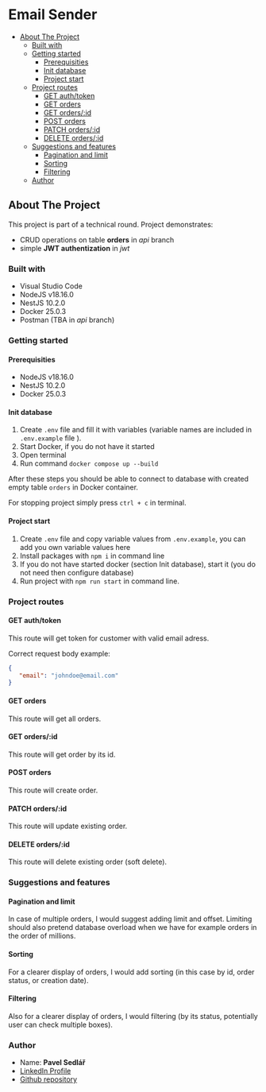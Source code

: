 # Email Sender

- [About The Project](#about-the-project)
   * [Built with](#built-with)
   * [Getting started](#getting-started)
      + [Prerequisities](#prerequisities)
      + [Init database](#init-database)
      + [Project start](#project-start)
   * [Project routes](#project-routes)
      + [GET auth/token](#get-authtoken)
      + [GET orders](#get-orders)
      + [GET orders/:id](#get-ordersid)
      + [POST orders](#post-orders)
      + [PATCH orders/:id](#patch-ordersid)
      + [DELETE orders/:id](#delete-ordersid)
   * [Suggestions and features](#suggestions-and-features)
      + [Pagination and limit](#pagination-and-limit)
      + [Sorting](#sorting)
      + [Filtering](#filtering)
   * [Author](#author)

## About The Project

This project is part of a technical round. Project demonstrates:
- CRUD operations on table **orders** in _api_ branch 
- simple **JWT authentization** in _jwt_

### Built with

- Visual Studio Code
- NodeJS v18.16.0
- NestJS 10.2.0
- Docker 25.0.3
- Postman (TBA in _api_ branch)

### Getting started

#### Prerequisities

- NodeJS v18.16.0
- NestJS 10.2.0
- Docker 25.0.3

#### Init database

1. Create `.env` file and fill it with variables (variable names are included in `.env.example` file ). 
2. Start Docker, if you do not have it started
3. Open terminal
4. Run command `docker compose up --build`

After these steps you should be able to connect to database with created empty table `orders` in Docker container.

For stopping project simply press `ctrl + c` in terminal.

#### Project start

1. Create `.env` file and copy variable values from `.env.example`, you can add you own variable values here
2. Install packages with `npm i` in command line
3. If you do not have started docker (section Init database), start it (you do not need then configure database)
4. Run project with `npm run start` in command line.

### Project routes

#### GET auth/token

This route will get token for customer with valid email adress. 

Correct request body example:

```json
{
   "email": "johndoe@email.com"
}
```

#### GET orders

This route will get all orders.

#### GET orders/:id

This route will get order by its id.

#### POST orders

This route will create order.

#### PATCH orders/:id

This route will update existing order.

#### DELETE orders/:id

This route will delete existing order (soft delete).

### Suggestions and features

#### Pagination and limit

In case of multiple orders, I would suggest adding limit and offset. Limiting should also pretend database overload when we have for example orders in the order of millions.

#### Sorting

For a clearer display of orders, I would add sorting (in this case by id, order status, or creation date).

#### Filtering

Also for a clearer display of orders, I would filtering (by its status, potentially user can check multiple boxes).

### Author

- Name: **Pavel Sedlář**
- <a href="https://www.linkedin.com/in/pavel-sedl%C3%A1%C5%99-574039117/">LinkedIn Profile</a>
- <a href="https://github.com/pauwelcz/objedname_task">Github repository</a>